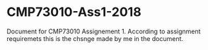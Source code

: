 # CMP73010-Ass1-2018
Document for CMP73010 Assignement 1.
According to assignment requiremets this is the chsnge made by me in the document.
